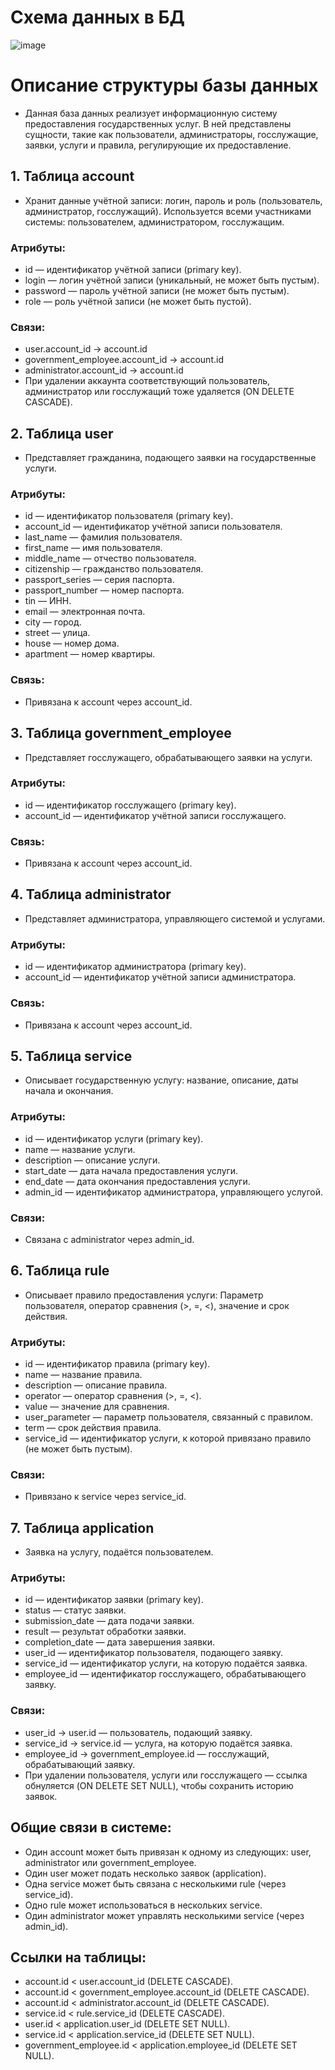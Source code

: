 # Схема данных в БД
![image](https://github.com/user-attachments/assets/a914d0d7-046b-4cd2-b850-2d7c1c8ed9dd)

# Описание структуры базы данных
 - Данная база данных реализует информационную систему предоставления государственных услуг. В ней представлены 
   сущности, такие как пользователи, администраторы, госслужащие, заявки, услуги и правила, регулирующие их 
   предоставление.

## 1. Таблица account
 - Хранит данные учётной записи: логин, пароль и роль (пользователь, администратор, госслужащий). Используется всеми 
   участниками системы: пользователем, администратором, госслужащим.

### Атрибуты:
 - id — идентификатор учётной записи (primary key).
 - login — логин учётной записи (уникальный, не может быть пустым).
 - password — пароль учётной записи (не может быть пустым).
 - role — роль учётной записи (не может быть пустой).

### Связи:
 - user.account_id → account.id
 - government_employee.account_id → account.id
 - administrator.account_id → account.id
 - При удалении аккаунта соответствующий пользователь, администратор или госслужащий тоже удаляется (ON DELETE 
   CASCADE).

## 2. Таблица user
 - Представляет гражданина, подающего заявки на государственные услуги.
### Атрибуты:
 - id — идентификатор пользователя (primary key).
 - account_id — идентификатор учётной записи пользователя.
 - last_name — фамилия пользователя.
 - first_name — имя пользователя.
 - middle_name — отчество пользователя.
 - citizenship — гражданство пользователя.
 - passport_series — серия паспорта.
 - passport_number — номер паспорта.
 - tin — ИНН.
 - email — электронная почта.
 - city — город.
 - street — улица.
 - house — номер дома.
 - apartment — номер квартиры.

### Связь:
 - Привязана к account через account_id.

## 3. Таблица government_employee
 - Представляет госслужащего, обрабатывающего заявки на услуги.

### Атрибуты:
 - id — идентификатор госслужащего (primary key).
 - account_id — идентификатор учётной записи госслужащего.

### Связь:
 - Привязана к account через account_id.

## 4. Таблица administrator
 - Представляет администратора, управляющего системой и услугами.

### Атрибуты:
 - id — идентификатор администратора (primary key).
 - account_id — идентификатор учётной записи администратора.

### Связь:
 - Привязана к account через account_id.

## 5. Таблица service
 - Описывает государственную услугу: название, описание, даты начала и окончания.

### Атрибуты:
 - id — идентификатор услуги (primary key).
 - name — название услуги.
 - description — описание услуги.
 - start_date — дата начала предоставления услуги.
 - end_date — дата окончания предоставления услуги.
 - admin_id — идентификатор администратора, управляющего услугой.

### Связи:
 - Связана с administrator через admin_id.

## 6. Таблица rule
 - Описывает правило предоставления услуги: Параметр пользователя, оператор сравнения (>, =, <), значение и срок 
   действия.

### Атрибуты:
 - id — идентификатор правила (primary key).
 - name — название правила.
 - description — описание правила.
 - operator — оператор сравнения (>, =, <).
 - value — значение для сравнения.
 - user_parameter — параметр пользователя, связанный с правилом.
 - term — срок действия правила.
 - service_id — идентификатор услуги, к которой привязано правило (не может быть пустым).

### Связи:
 - Привязано к service через service_id.

## 7. Таблица application
 - Заявка на услугу, подаётся пользователем.

### Атрибуты:
 - id — идентификатор заявки (primary key).
 - status — статус заявки.
 - submission_date — дата подачи заявки.
 - result — результат обработки заявки.
 - completion_date — дата завершения заявки.
 - user_id — идентификатор пользователя, подающего заявку.
 - service_id — идентификатор услуги, на которую подаётся заявка.
 - employee_id — идентификатор госслужащего, обрабатывающего заявку.

### Связи:
 - user_id → user.id — пользователь, подающий заявку.
 - service_id → service.id — услуга, на которую подаётся заявка.
 - employee_id → government_employee.id — госслужащий, обрабатывающий заявку.
 - При удалении пользователя, услуги или госслужащего — ссылка обнуляется (ON DELETE SET NULL), чтобы сохранить 
   историю заявок.

## Общие связи в системе:
 - Один account может быть привязан к одному из следующих: user, administrator или government_employee.
 - Один user может подать несколько заявок (application).
 - Одна service может быть связана с несколькими rule (через service_id).
 - Одно rule может использоваться в нескольких service.
 - Один administrator может управлять несколькими service (через admin_id).

## Ссылки на таблицы:
 - account.id < user.account_id (DELETE CASCADE).
 - account.id < government_employee.account_id (DELETE CASCADE).
 - account.id < administrator.account_id (DELETE CASCADE).
 - service.id < rule.service_id (DELETE CASCADE).
 - user.id < application.user_id (DELETE SET NULL).
 - service.id < application.service_id (DELETE SET NULL).
 - government_employee.id < application.employee_id (DELETE SET NULL).
